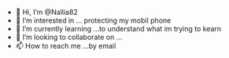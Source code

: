 - 👋 Hi, I’m @Nallia82
- 👀 I’m interested in ... protecting my mobil phone
- 🌱 I’m currently learning ...to understand what im trying to kearn
- 💞️ I’m looking to collaborate on ...
- 📫 How to reach me ...by email

<!---
Nallia82/Nallia82 is a ✨ special ✨ repository because its `README.md` (this file) appears on your GitHub profile.
You can click the Preview link to take a look at your changes.
--->
